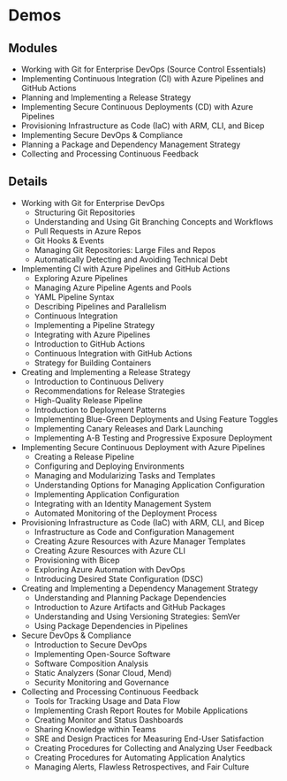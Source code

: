 # Demos

## Modules

- Working with Git for Enterprise DevOps (Source Control Essentials)
- Implementing Continuous Integration (CI) with Azure Pipelines and GitHub Actions
- Planning and Implementing a Release Strategy
- Implementing Secure Continuous Deployments (CD) with Azure Pipelines
- Provisioning Infrastructure as Code (IaC) with ARM, CLI, and Bicep
- Implementing Secure DevOps & Compliance
- Planning a Package and Dependency Management Strategy
- Collecting and Processing Continuous Feedback

## Details

- Working with Git for Enterprise DevOps
    - Structuring Git Repositories
    - Understanding and Using Git Branching Concepts and Workflows
    - Pull Requests in Azure Repos
    - Git Hooks & Events
    - Managing Git Repositories: Large Files and Repos
    - Automatically Detecting and Avoiding Technical Debt
- Implementing CI with Azure Pipelines and GitHub Actions
    - Exploring Azure Pipelines
    - Managing Azure Pipeline Agents and Pools
    - YAML Pipeline Syntax
    - Describing Pipelines and Parallelism
    - Continuous Integration
    - Implementing a Pipeline Strategy
    - Integrating with Azure Pipelines
    - Introduction to GitHub Actions
    - Continuous Integration with GitHub Actions
    - Strategy for Building Containers
- Creating and Implementing a Release Strategy
    - Introduction to Continuous Delivery
    - Recommendations for Release Strategies
    - High-Quality Release Pipeline
    - Introduction to Deployment Patterns
    - Implementing Blue-Green Deployments and Using Feature Toggles
    - Implementing Canary Releases and Dark Launching
    - Implementing A-B Testing and Progressive Exposure Deployment
- Implementing Secure Continuous Deployment with Azure Pipelines
    - Creating a Release Pipeline
    - Configuring and Deploying Environments
    - Managing and Modularizing Tasks and Templates
    - Understanding Options for Managing Application Configuration
    - Implementing Application Configuration
    - Integrating with an Identity Management System
    - Automated Monitoring of the Deployment Process
- Provisioning Infrastructure as Code (IaC) with ARM, CLI, and Bicep
    - Infrastructure as Code and Configuration Management
    - Creating Azure Resources with Azure Manager Templates
    - Creating Azure Resources with Azure CLI
    - Provisioning with Bicep
    - Exploring Azure Automation with DevOps
    - Introducing Desired State Configuration (DSC)
- Creating and Implementing a Dependency Management Strategy
    - Understanding and Planning Package Dependencies
    - Introduction to Azure Artifacts and GitHub Packages
    - Understanding and Using Versioning Strategies: SemVer
    - Using Package Dependencies in Pipelines
- Secure DevOps & Compliance
    - Introduction to Secure DevOps
    - Implementing Open-Source Software
    - Software Composition Analysis
    - Static Analyzers (Sonar Cloud, Mend)
    - Security Monitoring and Governance
- Collecting and Processing Continuous Feedback
    - Tools for Tracking Usage and Data Flow
    - Implementing Crash Report Routes for Mobile Applications
    - Creating Monitor and Status Dashboards
    - Sharing Knowledge within Teams
    - SRE and Design Practices for Measuring End-User Satisfaction
    - Creating Procedures for Collecting and Analyzing User Feedback
    - Creating Procedures for Automating Application Analytics
    - Managing Alerts, Flawless Retrospectives, and Fair Culture